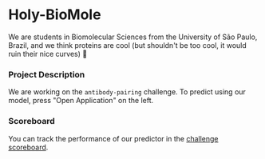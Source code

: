 # Holy-BioMole
We are students in Biomolecular Sciences from the University of São Paulo, Brazil, and we think proteins are cool (but shouldn't be too cool, it would ruin their nice curves) 🙌


### Project Description
We are working on the `antibody-pairing` challenge.
To predict using our model, press "Open Application" on the left. 

### Scoreboard
You can track the performance of our predictor in the [challenge scoreboard](https://biolib.com/biohackathon/antibody-pairing-scoreboard/).
